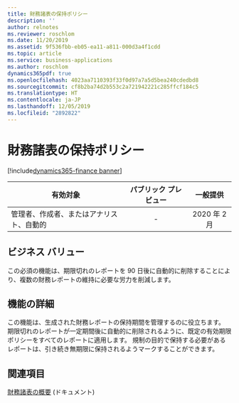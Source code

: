 ```yaml
---
title: 財務諸表の保持ポリシー
description: ''
author: relnotes
ms.reviewer: roschlom
ms.date: 11/20/2019
ms.assetid: 9f536fbb-eb05-ea11-a811-000d3a4f1cdd
ms.topic: article
ms.service: business-applications
ms.author: roschlom
dynamics365pdf: true
ms.openlocfilehash: 4023aa7110393f33f0d97a7a5d5bea240cdedbd8
ms.sourcegitcommit: cf8b2ba74d2b553c2a721942221c285ffcf184c5
ms.translationtype: HT
ms.contentlocale: ja-JP
ms.lasthandoff: 12/05/2019
ms.locfileid: "2892822"
---
```

# <a name="financial-report-retention-policies"></a>財務諸表の保持ポリシー
[!include[dynamics365-finance banner](../includes/dynamics365-finance.md)]

| 有効対象    |  パブリック プレビュー | 一般提供 | 
| ---------- | :----------: |:----------: |
|管理者、作成者、またはアナリスト、自動的|-| 2020 年 2 月|


## <a name="business-value"></a>ビジネス バリュー
<!-- bv start -->
この必須の機能は、期限切れのレポートを 90 日後に自動的に削除することにより、複数の財務レポートの維持に必要な労力を削減します。
<!-- bv end -->



## <a name="feature-details"></a>機能の詳細
<!--feature detail start -->
この機能は、生成された財務レポートの保持期間を管理するのに役立ちます。 期限切れのレポートが一定期間後に自動的に削除されるように、既定の有効期限ポリシーをすべてのレポートに適用します。 規制の目的で保持する必要があるレポートは、引き続き無期限に保持されるようマークすることができます。
<!--feature detail end -->










## <a name="see-also"></a>関連項目

[財務諸表の概要](https://go.microsoft.com/fwlink/?linkid=2103721) (ドキュメント)
